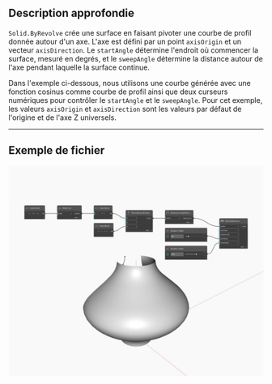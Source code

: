 ## Description approfondie
`Solid.ByRevolve` crée une surface en faisant pivoter une courbe de profil donnée autour d'un axe. L'axe est défini par un point `axisOrigin` et un vecteur `axisDirection`. Le `startAngle` détermine l'endroit où commencer la surface, mesuré en degrés, et le `sweepAngle` détermine la distance autour de l'axe pendant laquelle la surface continue.

Dans l'exemple ci-dessous, nous utilisons une courbe générée avec une fonction cosinus comme courbe de profil ainsi que deux curseurs numériques pour contrôler le `startAngle` et le `sweepAngle`. Pour cet exemple, les valeurs `axisOrigin` et `axisDirection` sont les valeurs par défaut de l'origine et de l'axe Z universels.

___
## Exemple de fichier

![ByRevolve](./Autodesk.DesignScript.Geometry.Solid.ByRevolve_img.jpg)

